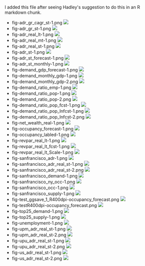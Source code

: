 

I added this file after seeing Hadley's suggestion to do this in an R markdown chunk.

* fig-adr_gr_cagr_st-1.png ![](fig-adr_gr_cagr_st-1.png)
 * fig-adr_gr_st-1.png ![](fig-adr_gr_st-1.png)
 * fig-adr_real_lt-1.png ![](fig-adr_real_lt-1.png)
 * fig-adr_real_mt-1.png ![](fig-adr_real_mt-1.png)
 * fig-adr_real_st-1.png ![](fig-adr_real_st-1.png)
 * fig-adr_st-1.png ![](fig-adr_st-1.png)
 * fig-adr_st_forecast-1.png ![](fig-adr_st_forecast-1.png)
 * fig-adr_st_monthly-1.png ![](fig-adr_st_monthly-1.png)
 * fig-demand_gdp_forecast-1.png ![](fig-demand_gdp_forecast-1.png)
 * fig-demand_monthly_gdp-1.png ![](fig-demand_monthly_gdp-1.png)
 * fig-demand_monthly_gdp-2.png ![](fig-demand_monthly_gdp-2.png)
 * fig-demand_ratio_emp-1.png ![](fig-demand_ratio_emp-1.png)
 * fig-demand_ratio_pop-1.png ![](fig-demand_ratio_pop-1.png)
 * fig-demand_ratio_pop-2.png ![](fig-demand_ratio_pop-2.png)
 * fig-demand_ratio_pop_fcst-1.png ![](fig-demand_ratio_pop_fcst-1.png)
 * fig-demand_ratio_pop_lnfcst-1.png ![](fig-demand_ratio_pop_lnfcst-1.png)
 * fig-demand_ratio_pop_lnfcst-2.png ![](fig-demand_ratio_pop_lnfcst-2.png)
 * fig-net_wealth_real-1.png ![](fig-net_wealth_real-1.png)
 * fig-occupancy_forecast-1.png ![](fig-occupancy_forecast-1.png)
 * fig-occupancy_labled-1.png ![](fig-occupancy_labled-1.png)
 * fig-revpar_real_lt-1.png ![](fig-revpar_real_lt-1.png)
 * fig-revpar_real_lt_fcst-1.png ![](fig-revpar_real_lt_fcst-1.png)
 * fig-revpar_real_lt_Scale-1.png ![](fig-revpar_real_lt_Scale-1.png)
 * fig-sanfrancisco_adr-1.png ![](fig-sanfrancisco_adr-1.png)
 * fig-sanfrancisco_adr_real_st-1.png ![](fig-sanfrancisco_adr_real_st-1.png)
 * fig-sanfrancisco_adr_real_st-2.png ![](fig-sanfrancisco_adr_real_st-2.png)
 * fig-sanfrancisco_demand-1.png ![](fig-sanfrancisco_demand-1.png)
 * fig-sanfrancisco_ny_occ-1.png ![](fig-sanfrancisco_ny_occ-1.png)
 * fig-sanfrancisco_occ-1.png ![](fig-sanfrancisco_occ-1.png)
 * fig-sanfrancisco_supply-1.png ![](fig-sanfrancisco_supply-1.png)
 * fig-test_ggsave_1_R400dpi-occupancy_forecast.png ![](fig-test_ggsave_1_R400dpi-occupancy_forecast.png)
 * fig-testR400dpi-occupancy_forecast.png ![](fig-testR400dpi-occupancy_forecast.png)
 * fig-top25_demand-1.png ![](fig-top25_demand-1.png)
 * fig-top25_supply-1.png ![](fig-top25_supply-1.png)
 * fig-unemployment-1.png ![](fig-unemployment-1.png)
 * fig-upm_adr_real_st-1.png ![](fig-upm_adr_real_st-1.png)
 * fig-upm_adr_real_st-2.png ![](fig-upm_adr_real_st-2.png)
 * fig-upu_adr_real_st-1.png ![](fig-upu_adr_real_st-1.png)
 * fig-upu_adr_real_st-2.png ![](fig-upu_adr_real_st-2.png)
 * fig-us_adr_real_st-1.png ![](fig-us_adr_real_st-1.png)
 * fig-us_adr_real_st-2.png ![](fig-us_adr_real_st-2.png)
